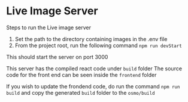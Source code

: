 # Live Image Server

Steps to run the Live image server

1. Set the path to the directory containing images in the .env file
2. From the project root, run the following command
  `npm run devStart`

This should start the server on port 3000

This server has the compiled react code under `build` folder
The source code for the front end can be seen inside the `frontend` folder

If you wish to update the frondend code, do run the command `npm run build` and copy the generated `build` folder to the `osmo/build`
